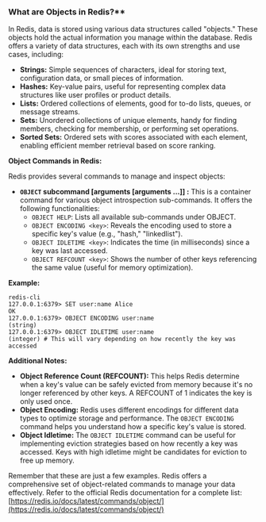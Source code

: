 ### What are Objects in Redis?**

In Redis, data is stored using various data structures called "objects." These objects hold the actual information you manage within the database. Redis offers a variety of data structures, each with its own strengths and use cases, including:

- **Strings:** Simple sequences of characters, ideal for storing text, configuration data, or small pieces of information.
- **Hashes:** Key-value pairs, useful for representing complex data structures like user profiles or product details.
- **Lists:** Ordered collections of elements, good for to-do lists, queues, or message streams.
- **Sets:** Unordered collections of unique elements, handy for finding members, checking for membership, or performing set operations.
- **Sorted Sets:** Ordered sets with scores associated with each element, enabling efficient member retrieval based on score ranking.

**Object Commands in Redis:**

Redis provides several commands to manage and inspect objects:

- **`OBJECT` subcommand [arguments [arguments ...]] :** This is a container command for various object introspection sub-commands. It offers the following functionalities:
    - `OBJECT HELP`: Lists all available sub-commands under OBJECT.
    - `OBJECT ENCODING <key>`: Reveals the encoding used to store a specific key's value (e.g., "hash," "linkedlist").
    - `OBJECT IDLETIME <key>`: Indicates the time (in milliseconds) since a key was last accessed.
    - `OBJECT REFCOUNT <key>`: Shows the number of other keys referencing the same value (useful for memory optimization).

**Example:**

```
redis-cli
127.0.0.1:6379> SET user:name Alice
OK
127.0.0.1:6379> OBJECT ENCODING user:name
(string)
127.0.0.1:6379> OBJECT IDLETIME user:name
(integer) # This will vary depending on how recently the key was accessed
```

**Additional Notes:**

- **Object Reference Count (REFCOUNT):** This helps Redis determine when a key's value can be safely evicted from memory because it's no longer referenced by other keys. A REFCOUNT of 1 indicates the key is only used once.
- **Object Encoding:** Redis uses different encodings for different data types to optimize storage and performance. The `OBJECT ENCODING` command helps you understand how a specific key's value is stored.
- **Object Idletime:** The `OBJECT IDLETIME` command can be useful for implementing eviction strategies based on how recently a key was accessed. Keys with high idletime might be candidates for eviction to free up memory.

Remember that these are just a few examples. Redis offers a comprehensive set of object-related commands to manage your data effectively. Refer to the official Redis documentation for a complete list: [https://redis.io/docs/latest/commands/object/](https://redis.io/docs/latest/commands/object/)